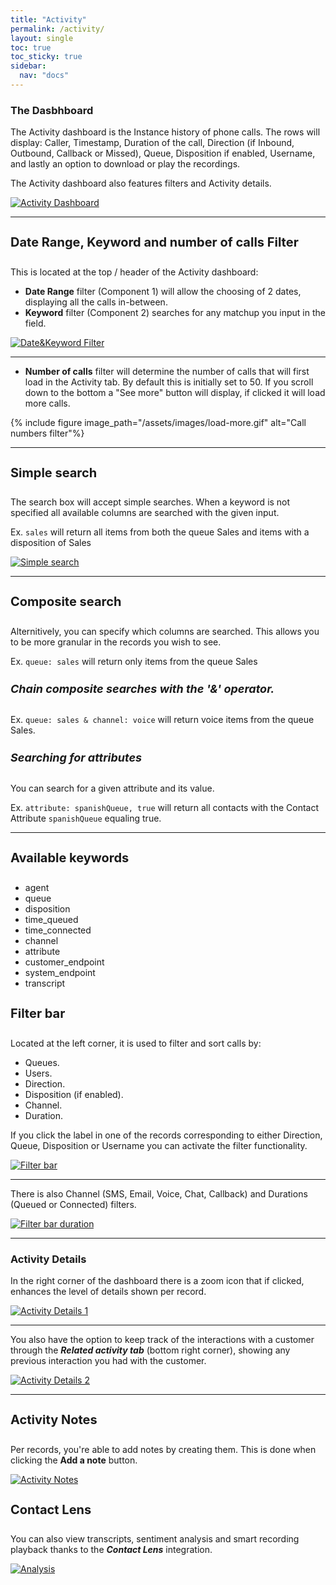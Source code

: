 ```yaml
---
title: "Activity"
permalink: /activity/
layout: single
toc: true
toc_sticky: true
sidebar: 
  nav: "docs"
---
```


### The Dasbhboard

The Activity dashboard is the Instance history of phone calls. The rows will display: Caller, Timestamp, Duration of the call, Direction (if Inbound, Outbound, Callback or Missed), Queue, Disposition if enabled, Username, and lastly an option to download or play the recordings.

The Activity dashboard also features filters and Activity details.

[![Activity Dashboard](/assets/images/activity-dashboard.jpg)](/assets/images/activity-dashboard.jpg)

----

#### Date Range, Keyword and number of calls Filter

This is located at the top / header of the Activity dashboard:

- **Date Range** filter (Component 1) will allow the choosing of 2 dates, displaying all the calls in-between. 
- **Keyword** filter (Component 2) searches for any matchup you input in the field.

[![Date&Keyword Filter](/assets/images/date-keyword-filter.jpg)](/assets/images/date-keyword-filter.jpg)

----

- **Number of calls** filter will determine the number of calls that will first load in the Activity tab. By default this is initially set to 50. If you scroll down to the bottom a "See more" button will display, if clicked it will load more calls. 

{% include figure image_path="/assets/images/load-more.gif" alt="Call numbers filter"%}

----

#### Simple search

The search box will accept simple searches. When a keyword is not specified all available columns are searched with
the given input.

Ex. `sales` will return all items from both the queue Sales and items with a disposition of Sales

[![Simple search](/assets/images/simple-search.jpg)](/assets/images/simple-search.jpg)

----

#### Composite search

Alternitively, you can specify which columns are searched. This allows you to be more granular in the records
you wish to see.

Ex. `queue: sales` will return only items from the queue Sales

##### Chain composite searches with the '&' operator.

Ex. `queue: sales & channel: voice` will return voice items from the queue Sales.

##### Searching for attributes

You can search for a given attribute and its value.

Ex. `attribute: spanishQueue, true` will return all contacts with the Contact Attribute `spanishQueue` equaling true.

----

#### Available keywords

- agent
- queue
- disposition
- time_queued
- time_connected
- channel
- attribute
- customer_endpoint
- system_endpoint
- transcript

#### Filter bar

Located at the left corner, it is used to filter and sort calls by: 

- Queues. 
- Users. 
- Direction. 
- Disposition (if enabled). 
- Channel.
- Duration.

If you click the label in one of the records corresponding to either Direction, Queue, Disposition or Username you can activate the filter functionality.

[![Filter bar](/assets/images/filter-bar.jpg)](/assets/images/filter-bar.jpg)

----

There is also Channel (SMS, Email, Voice, Chat, Callback) and Durations (Queued or Connected) filters.

[![Filter bar duration](/assets/images/activity-durations-filter.jpg)](/assets/images/activity-durations-filter.jpg)

----

### Activity Details

In the right corner of the dashboard there is a zoom icon that if clicked, enhances the level of details shown per record.

[![Activity Details 1](/assets/images/activity-details-1.jpg)](/assets/images/activity-details-1.jpg)

----

You also have the option to keep track of the interactions with a customer through the ***Related activity tab*** (bottom right corner), showing any previous interaction you had with the customer.

[![Activity Details 2](/assets/images/activity-details-2.jpg)](/assets/images/activity-details-2.jpg)

----

#### Activity Notes

Per records, you're able to add notes by creating them. This is done when clicking the **Add a note** button. 

[![Activity Notes](/assets/images/activity-note.jpg)](/assets/images/activity-note.jpg)

#### Contact Lens

You can also view transcripts, sentiment analysis and smart recording playback thanks to the  ***Contact Lens*** integration.

[![Analysis](/assets/images/analysis.jpg)](/assets/images/analysis.jpg)


<style>
   h4 {
      font-size: 20px;
   }

   h5 {
      font-size: 18px;
   }
</style>

